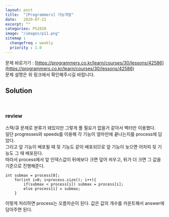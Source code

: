 ```yaml
---
layout: post
title:  "[Programmers] 기능개발"
date:   2020-07-21
excerpt: ""
categories: PS2020
image: "/images/p11.png"
sitemap :
  changefreq : weekly
  priority : 1.0
---
```

문제 바로가기 : [https://programmers.co.kr/learn/courses/30/lessons/42586](https://programmers.co.kr/learn/courses/30/lessons/42586)<br>
문제 설명은 위 링크에서 확인해주시길 바랍니다.<br>

## Solution
<script src="https://gist.github.com/yooniversal/12f9ed34782156bfaa3a4fc89e8979c3.js"></script>
<br>

### review

스택/큐 문제로 분류가 돼있지만 그렇게 풀 필요가 없을거 같아서 벡터만 이용했다.<br>
일단 progresses와 speeds를 이용해 각 기능이 얼마만에 끝나는지를 process에 담았다.<br>
그리고 앞 기능이 배포될 때 뒷 기능도 같이 배포되므로 앞 기능이 늦으면 어차피 뒷 기능도 그 때 배포된다.<br>
따라서 process에서 앞 인덱스값이 뒤에보다 크면 덮어 씌우고, 뒤가 더 크면 그 값을 기준으로 진행해준다.<br>
```
int submax = process[0];
    for(int i=0; i<process.size(); i++){
        if(submax < process[i]) submax = process[i];
        else process[i] = submax;
    }
```
이렇게 처리하면 process는 오름차순이 된다. 값은 값의 개수를 카운트해서 answer에 담아주면 된다.<br>


<script src="https://utteranc.es/client.js"
        repo="yooniversal/blog-comments"
        issue-term="pathname"
        theme="github-light"
        crossorigin="anonymous"
        async>
</script>
